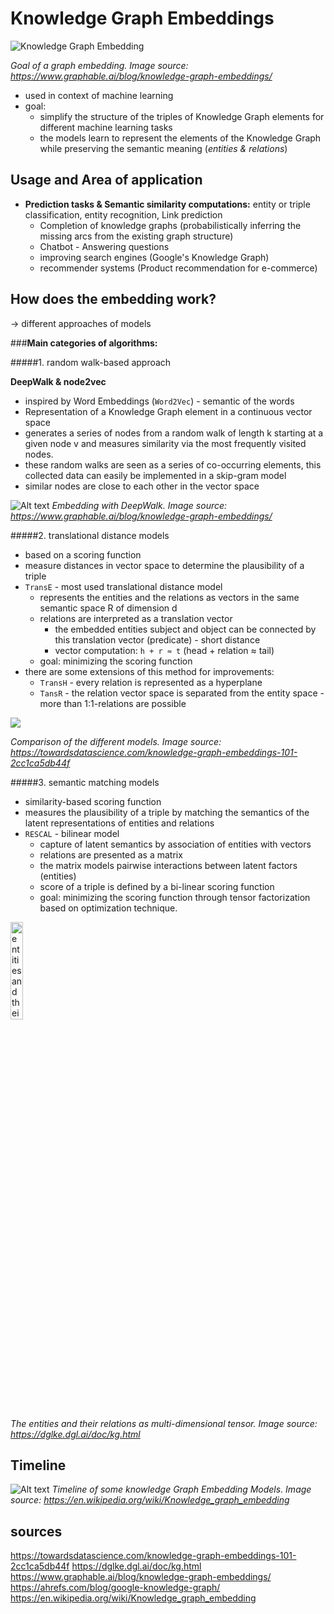 # Knowledge Graph Embeddings


<img src="https://b2316719.smushcdn.com/2316719/wp-content/uploads/2022/06/image-1-1024x300.jpg?lossy=1&strip=1&webp=1" title="Knowledge Graph Embedding">

*Goal of a graph embedding. Image source: https://www.graphable.ai/blog/knowledge-graph-embeddings/* 


* used in context of machine learning 
* goal: 
    * simplify the structure of the triples of Knowledge Graph elements for different machine learning tasks
    * the models learn to represent the elements of the Knowledge Graph while preserving the semantic meaning (*entities & relations*)

## Usage and Area of application
- **Prediction tasks & Semantic similarity computations:** entity or triple classification, entity recognition, Link prediction
    - Completion of knowledge graphs (probabilistically inferring the missing arcs from the existing graph structure)
    - Chatbot - Answering questions
    - improving search engines (Google's Knowledge Graph)   
    - recommender systems (Product recommendation for e-commerce)

## How does the embedding work?

-> different approaches of models

###**Main categories of algorithms:**

#####1. random walk-based approach

**DeepWalk & node2vec**
* inspired by Word Embeddings (`Word2Vec`) - semantic of the words
* Representation of a Knowledge Graph element in a continuous vector space
* generates a series of nodes from a random walk of length k starting at a given node v and measures similarity via the most frequently visited nodes.
* these random walks are seen as a series of co-occurring elements, this collected data can easily be implemented in a skip-gram model
* similar nodes are close to each other in the vector space  


![Alt text](https://b2316719.smushcdn.com/2316719/wp-content/uploads/2022/06/image-8-768x257.jpg?lossy=1&strip=1&webp=1)
*Embedding with DeepWalk. Image source: https://www.graphable.ai/blog/knowledge-graph-embeddings/*



#####2. translational distance models
* based on a scoring function
* measure distances in vector space to determine the plausibility of a triple
* `TransE` - most used translational distance model
    * represents the entities and the relations as vectors in the same semantic space R of dimension d
    * relations are interpreted as a translation vector
        - the embedded entities subject and object can be connected by this translation vector (predicate) - short distance
        - vector computation: `h + r ≈ t` (head + relation ≈ tail)
    * goal: minimizing the scoring function
* there are some extensions of this method for improvements:
    * `TransH` - every relation is represented as a hyperplane
    * `TansR` - the relation vector space is separated from the entity space - more than 1:1-relations are possible

<img src="https://miro.medium.com/v2/resize:fit:720/format:webp/1*2Do_skj8NxPkKzIu0sc8oQ.png">

*Comparison of the different models. Image source: https://towardsdatascience.com/knowledge-graph-embeddings-101-2cc1ca5db44f*

#####3. semantic matching models
* similarity-based scoring function 
* measures the plausibility of a triple by matching the semantics of the latent representations of entities and relations
* `RESCAL` - bilinear model
    * capture of latent semantics by association of entities with vectors
    * relations are presented as a matrix
    * the matrix models pairwise interactions between latent factors (entities)
    * score of a triple is defined by a bi-linear scoring function
    * goal: minimizing the scoring function through tensor factorization based on optimization technique.

<img src="https://data.dgl.ai/asset/image/ke/rescal.png"  width="20%" height="20%" title="entities and their relations as multi-dimensional tensor">

*The entities and their relations as multi-dimensional tensor. Image source: https://dglke.dgl.ai/doc/kg.html*


## Timeline
![Alt text](https://miro.medium.com/v2/resize:fit:640/format:webp/1*bdI4PTL0VSTGXyPvdVpuBA.png) 
*Timeline of some knowledge Graph Embedding Models. Image source: https://en.wikipedia.org/wiki/Knowledge_graph_embedding* 

## sources
https://towardsdatascience.com/knowledge-graph-embeddings-101-2cc1ca5db44f
https://dglke.dgl.ai/doc/kg.html
https://www.graphable.ai/blog/knowledge-graph-embeddings/
https://ahrefs.com/blog/google-knowledge-graph/
https://en.wikipedia.org/wiki/Knowledge_graph_embedding 


